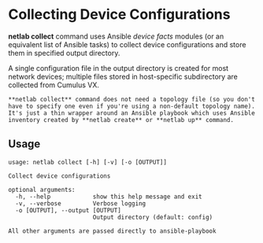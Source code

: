 # Collecting Device Configurations

**netlab collect** command uses Ansible *device facts* modules (or an equivalent list of Ansible tasks) to collect device configurations and store them in specified output directory.

A single configuration file in the output directory is created for most network devices; multiple files stored in host-specific subdirectory are collected from Cumulus VX.

```{tip}
**netlab collect** command does not need a topology file (so you don't have to specify one even if you're using a non-default topology name). It's just a thin wrapper around an Ansible playbook which uses Ansible inventory created by **netlab create** or **netlab up** command.
```

## Usage

```text
usage: netlab collect [-h] [-v] [-o [OUTPUT]]

Collect device configurations

optional arguments:
  -h, --help            show this help message and exit
  -v, --verbose         Verbose logging
  -o [OUTPUT], --output [OUTPUT]
                        Output directory (default: config)

All other arguments are passed directly to ansible-playbook
```
